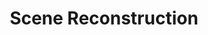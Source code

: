 ---
layout: page
title: Scene Reconstruction
description: By obtaining intrinsic parameters of the camera, extracting feature points and 3D reconstruction
img: /assets/img/recon.png
importance: 3
github: https://github.com/smriti-joshi/IPCV-3D_Scene_Reconstruction
---